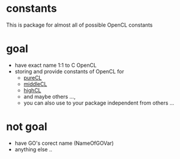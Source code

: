 # constants
This is package for almost all of possible OpenCL constants
# goal
- have exact name 1:1 to C OpenCL
- storing and provide constants of OpenCL for
   - [pureCL](https://github.com/opencl-pure/pureCL)
   - [middleCL](https://github.com/opencl-pure/middleCL)
   - [highCL](https://github.com/opencl-pure/highCL)
   - and maybe others ...,
   - you can also use to your package independent from others ...
# not goal
- have GO's corect name (NameOfGOVar)
- anything else .. 
